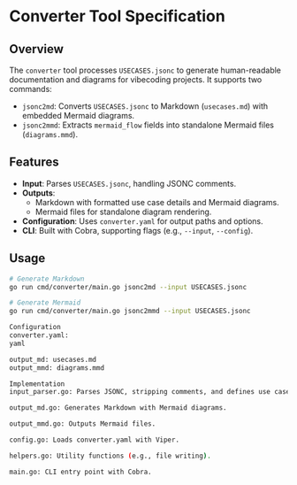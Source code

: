 # Converter Tool Specification

## Overview

The `converter` tool processes `USECASES.jsonc` to generate human-readable documentation and diagrams for vibecoding projects. It supports two commands:

- `jsonc2md`: Converts `USECASES.jsonc` to Markdown (`usecases.md`) with embedded Mermaid diagrams.
- `jsonc2mmd`: Extracts `mermaid_flow` fields into standalone Mermaid files (`diagrams.mmd`).

## Features

- **Input**: Parses `USECASES.jsonc`, handling JSONC comments.
- **Outputs**:
  - Markdown with formatted use case details and Mermaid diagrams.
  - Mermaid files for standalone diagram rendering.
- **Configuration**: Uses `converter.yaml` for output paths and options.
- **CLI**: Built with Cobra, supporting flags (e.g., `--input`, `--config`).

## Usage

```bash
# Generate Markdown
go run cmd/converter/main.go jsonc2md --input USECASES.jsonc

# Generate Mermaid
go run cmd/converter/main.go jsonc2mmd --input USECASES.jsonc

Configuration
converter.yaml:
yaml

output_md: usecases.md
output_mmd: diagrams.mmd

Implementation
input_parser.go: Parses JSONC, stripping comments, and defines use case struct.

output_md.go: Generates Markdown with Mermaid diagrams.

output_mmd.go: Outputs Mermaid files.

config.go: Loads converter.yaml with Viper.

helpers.go: Utility functions (e.g., file writing).

main.go: CLI entry point with Cobra.
